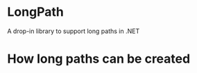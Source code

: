 LongPath
========

A drop-in library to support long paths in .NET

How long paths can be created
=============================

